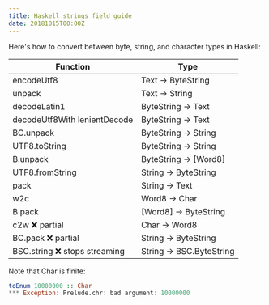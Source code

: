 ```yaml
---
title: Haskell strings field guide
date: 20181015T00:00Z
---
```


Here's how to convert between byte, string, and character types in Haskell:

|Function                      |Type                    |
|------------------------------|------------------------|
|encodeUtf8                    |Text -> ByteString      |
|unpack                        |Text -> String          |
|decodeLatin1                  |ByteString -> Text      |
|decodeUtf8With lenientDecode  |ByteString -> Text      |
|BC.unpack                     |ByteString -> String    |
|UTF8.toString                 |ByteString -> String    |
|B.unpack                      |ByteString -> [Word8]   |
|UTF8.fromString               |String -> ByteString    |
|pack                          |String -> Text          |
|w2c                           |Word8 -> Char           |
|B.pack                        |[Word8] -> ByteString   |
|c2w ❌ partial                |Char -> Word8           |
|BC.pack ❌ partial            |String -> ByteString    |
|BSC.string ❌ stops streaming |String -> BSC.ByteString|

Note that Char is finite:

```haskell
toEnum 10000000 :: Char
*** Exception: Prelude.chr: bad argument: 10000000
```
